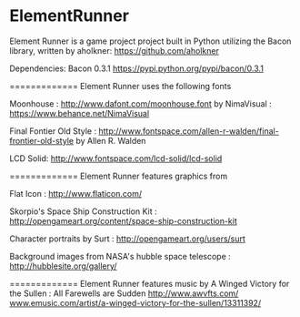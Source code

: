 ElementRunner
=============

Element Runner is a game project project built in Python utilizing the Bacon library, 
written by aholkner: https://github.com/aholkner  

Dependencies:
Bacon 0.3.1 https://pypi.python.org/pypi/bacon/0.3.1 


=============
Element Runner uses the following fonts

Moonhouse : http://www.dafont.com/moonhouse.font
by 
NimaVisual : https://www.behance.net/NimaVisual

Final Fontier Old Style : http://www.fontspace.com/allen-r-walden/final-frontier-old-style
by
Allen R. Walden

LCD Solid: http://www.fontspace.com/lcd-solid/lcd-solid



=============
Element Runner features graphics from

Flat Icon : http://www.flaticon.com/

Skorpio's Space Ship Construction Kit : http://opengameart.org/content/space-ship-construction-kit

Character portraits by Surt : http://opengameart.org/users/surt

Background images from NASA's hubble space telescope : http://hubblesite.org/gallery/

=============
Element Runner features music by
A Winged Victory for the Sullen : All Farewells are Sudden
http://www.awvfts.com/
www.emusic.com/artist/a-winged-victory-for-the-sullen/13311392/


